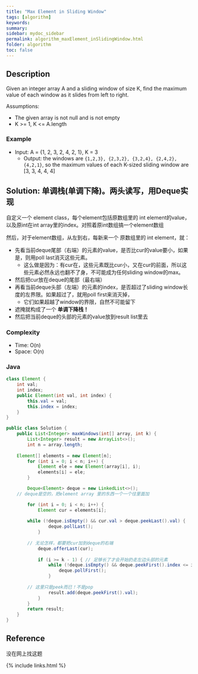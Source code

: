 ```yaml
---
title: "Max Element in Sliding Window"
tags: [algorithm]
keywords:
summary:
sidebar: mydoc_sidebar
permalink: algorithm_maxElement_inSlidingWindow.html
folder: algorithm
toc: false
---
```


## Description
Given an integer array A and a sliding window of size K, 
find the maximum value of each window as it slides from left to right.

Assumptions:
* The given array is not null and is not empty
* K >= 1, K <= A.length

### Example
* Input: A = {1, 2, 3, 2, 4, 2, 1}, K = 3
  * Output: the windows are `{1,2,3}, {2,3,2}, {3,2,4}, {2,4,2}, {4,2,1}`, so the maximum values of each K-sized sliding window are [3, 3, 4, 4, 4]

## Solution: 单调栈(单调下降)。两头读写，用Deque实现
自定义一个 element class，每个element包括原数组里的 int element的value，以及原int在int array里的index。对照着原int数组搞一个element数组

然后，对于element数组，从左到右，每新来一个 原数组里的 int element，就：
* 先看当前deque尾部（右端）的元素的value，是否比cur的value要小，如果是，则用poll last消灭这些元素。
  * 这么做是因为：有cur在，这些元素既比cur小，又在cur的前面，所以这些元素必然永远也翻不了身，不可能成为任何sliding window的max。
* 然后把cur放在deque的尾部（最右端）
* 再看当前deque头部（左端）的元素的index，是否超过了sliding window长度的左界限。如果超过了，就用poll first来消灭掉，
  * 它们如果超越了window的界限，自然不可能留下
* 遮掩就构成了一个 **单调下降栈！**
* 然后把当前deque的头部的元素的value放到result list里去

### Complexity
* Time: O(n)
* Space: O(n)

### Java
```java
class Element {
    int val;
    int index;
    public Element(int val, int index) {
        this.val = val;
        this.index = index;
    }
}

public class Solution {
    public List<Integer> maxWindows(int[] array, int k) {
        List<Integer> result = new ArrayList<>();
        int n = array.length;
        
	Element[] elements = new Element[n];
        for (int i = 0; i < n; i++) {
            Element ele = new Element(array[i], i);
            elements[i] = ele;
        }

        Deque<Element> deque = new LinkedList<>(); 
	// deque是空的，把element array 里的东西一个一个往里面加

        for (int i = 0; i < n; i++) {
            Element cur = elements[i];
            
	    while (!deque.isEmpty() && cur.val > deque.peekLast().val) {
                deque.pollLast();
            }
	    
	    // 无论怎样，都要把cur加到deque的右端
            deque.offerLast(cur);
	
            if (i >= k - 1) { // 足够长了才会开始扔走左边头部的元素
                while (!deque.isEmpty() && deque.peekFirst().index <= i - k) {
                    deque.pollFirst();
                }
		
		// 这里只是peek而已！不是pop
                result.add(deque.peekFirst().val);
            }
        }
        return result;
    }
}
```

## Reference
没在网上找这题

{% include links.html %}
